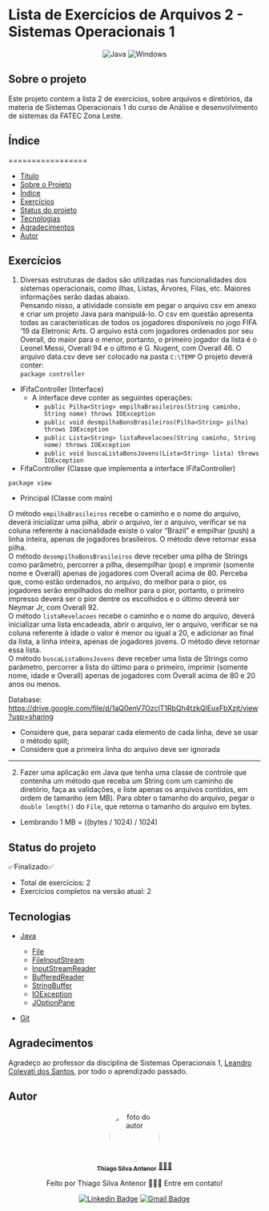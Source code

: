 # Lista de Exercícios de Arquivos 2 - Sistemas Operacionais 1

<div align="center">
  
![Java](https://img.shields.io/badge/java-%23ED8B00.svg?style=for-the-badge&logo=openjdk&logoColor=white)
![Windows](https://img.shields.io/badge/Windows-000?style=for-the-badge&logo=windows&logoColor=2CA5E0)

</div>

## Sobre o projeto
Este projeto contem a lista 2 de exercícios, sobre arquivos e diretórios, da materia de Sistemas Operacionais 1 do curso de Análise e desenvolvimento de sistemas da FATEC Zona Leste.<br>

## Índice
=================
<!--ts-->
* [Título](#lista-de-exercícios-de-arquivos-2--sistemas-operacionais-1)
* [Sobre o Projeto](#sobre-o-projeto)
* [Índice](#índice)
* [Exercícios](#exercícios)
* [Status do projeto](#status-do-projeto)
* [Tecnologias](#tecnologias)
* [Agradecimentos](#agradecimentos)
* [Autor](#autor)
<!--te-->

## Exercícios
1) Diversas estruturas de dados são utilizadas nas funcionalidades dos sistemas operacionais, como ilhas,
Listas, Árvores, Filas, etc. Maiores informações serão dadas abaixo.<br>
Pensando nisso, a atividade consiste em pegar o arquivo csv em anexo e criar um projeto Java para
manipulá-lo. O csv em questão apresenta todas as características de todos os jogadores disponíveis no jogo FIFA
‘19 da Eletronic Arts. O arquivo está com jogadores ordenados por seu Overall, do maior para o menor, portanto,
o primeiro jogador da lista é o Leonel Messi, Overall 94 e o último é G. Nugent, com Overall 46.
O arquivo data.csv deve ser colocado na pasta `C:\TEMP`
O projeto deverá conter:<br>
`package controller`
- IFifaController (Interface)
  - A interface deve conter as seguintes operações: <br>
    - `public Pilha<String> empilhaBrasileiros(String caminho, String nome) throws IOException`<br>
    - `public void desmpilhaBonsBrasileiros(Pilha<String> pilha) throws IOException` <br>
    - `public Lista<String> listaRevelacoes(String caminho, String nome) throws IOException` <br>
    - `public void buscaListaBonsJovens(Lista<String> lista) throws IOException` <br> 
- FifaController (Classe que implementa a interface IFifaController)<br>

`package view`<br>
- Principal (Classe com main)<br>

O método `empilhaBrasileiros` recebe o caminho e o nome do arquivo, deverá inicializar uma pilha, abrir o arquivo,
ler o arquivo, verificar se na coluna referente à nacionalidade existe o valor “Brazil” e empilhar (push) a linha
inteira, apenas de jogadores brasileiros. O método deve retornar essa pilha.<br>
O método `desempilhaBonsBrasileiros` deve receber uma pilha de Strings como parâmetro, percorrer a pilha,
desempilhar (pop) e imprimir (somente nome e Overall) apenas de jogadores com Overall acima de 80. Perceba
que, como estão ordenados, no arquivo, do melhor para o pior, os jogadores serão empilhados do melhor para o
pior, portanto, o primeiro impresso deverá ser o pior dentre os escolhidos e o último deverá ser Neymar Jr, com
Overall 92.<br>
O método `listaRevelacoes` recebe o caminho e o nome do arquivo, deverá inicializar uma lista encadeada, abrir o
arquivo, ler o arquivo, verificar se na coluna referente à idade o valor é menor ou igual a 20, e adicionar ao final da
lista, a linha inteira, apenas de jogadores jovens. O método deve retornar essa lista.<br>
O método `buscaListaBonsJovens` deve receber uma lista de Strings como parâmetro, percorrer a lista do último
para o primeiro, imprimir (somente nome, idade e Overall) apenas de jogadores com Overall acima de 80 e 20
anos ou menos.<br>

Database: https://drive.google.com/file/d/1aQ0enV7OzclT1RbQh4tzkQlEuxFbXzjt/view?usp=sharing

* Considere que, para separar cada elemento de cada linha, deve se usar o método split;<br>
* Considere que a primeira linha do arquivo deve ser ignorada
<hr>

2) Fazer uma aplicação em Java que tenha uma classe de controle que contenha um método que receba um
String com um caminho de diretório, faça as validações, e liste apenas os arquivos contidos, em ordem de
tamanho (em MB). Para obter o tamanho do arquivo, pegar o `double length()` do `File`, que retorna o tamanho do
arquivo em bytes.<br>
* Lembrando 1 MB = ((bytes / 1024) / 1024)

## Status do projeto
  ✅Finalizado✅
* Total de exercícios: 2
* Exercícios completos na versão atual: 2

## Tecnologias
- [Java](https://www.oracle.com/br/java/)
  - [File](https://docs.oracle.com/javase/8/docs/api/java/io/File.html)
  - [FileInputStream](https://docs.oracle.com/javase/8/docs/api/java/io/FileInputStream.html)
  - [InputStreamReader](https://docs.oracle.com/javase/8/docs/api/java/io/InputStreamReader.html)
  - [BufferedReader](https://docs.oracle.com/javase/8/docs/api/java/io/BufferedReader.html)
  - [StringBuffer](https://docs.oracle.com/javase/8/docs/api/java/lang/StringBuffer.html)
  - [IOException](https://docs.oracle.com/javase/8/docs/api/java/io/IOException.html?is-external=true)
  - [JOptionPane](https://docs.oracle.com/javase/8/docs/api/javax/swing/JOptionPane.html)

- [Git](https://git-scm.com) 

## Agradecimentos
Agradeço ao professor da disciplina de Sistemas Operacionais 1, [Leandro Colevati dos Santos](https://www.leandrocolevati.com.br/index.jsp), por todo o aprendizado passado.

## Autor

<div align="center">
  <a href="https://www.linkedin.com/in/thiago-antenor/">
  <img style="border-radius: 50%;" src="https://avatars.githubusercontent.com/u/99970279?v=4" width="100px;" alt="foto do autor"/>
   <br />
   <sub><b>Thiago Silva Antenor</b></sub></a> <a href="https://www.linkedin.com/in/thiago-antenor/" title="Linkedin"> 🧑🏾‍💻</a>
  
  
  Feito por Thiago Silva Antenor 👨🏾‍💻 Entre em contato!
  
  [![Linkedin Badge](https://img.shields.io/badge/-Thiago-blue?style=flat-square&logo=Linkedin&logoColor=white&link=https://www.linkedin.com/in/thiago-antenor/)](https://www.linkedin.com/in/thiago-antenor/) 
  [![Gmail Badge](https://img.shields.io/badge/-thiagoantenor31@gmail.com-c14438?style=flat-square&logo=Gmail&logoColor=white&link=mailto:thiagoantenor31.com)](mailto:thiagoantenor31.com)
</div>
